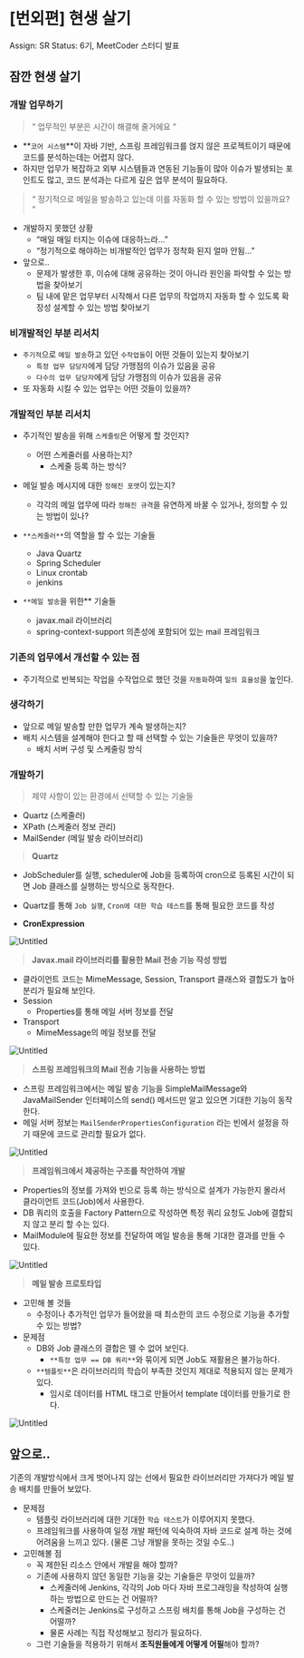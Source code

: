 # [번외편] 현생 살기

Assign: SR Status: 6기, MeetCoder 스터디 발표

## 잠깐 현생 살기

### 개발 업무하기

> “ 업무적인 부분은 시간이 해결해 줄거에요 “

- **`코어 시스템`**이 자바 기반, 스프링 프레임워크를 얹지 않은 프로젝트이기 때문에 코드를 분석하는데는 어렵지 않다.
- 하지만 업무가 복잡하고 외부 시스템들과 연동된 기능들이 많아 이슈가 발생되는 포인트도 많고, 코드 분석과는 다르게 깊은 업무 분석이 필요하다.

> “ 정기적으로 메일을 발송하고 있는데 이를 자동화 할 수 있는 방법이 있을까요? ”

- 개발하지 못했던 상황
    - “매일 매일 터지는 이슈에 대응하느라...”
    - “정기적으로 해야하는 비개발적인 업무가 정착화 된지 얼마 안됨...”
- 앞으로..
    - 문제가 발생한 후, 이슈에 대해 공유하는 것이 아니라 원인을 파악할 수 있는 방법을 찾아보기
    - 팀 내에 맡은 업무부터 시작해서 다른 업무의 작업까지 자동화 할 수 있도록 확장성 설계할 수 있는 방법 찾아보기

### 비개발적인 부분 리서치

- `주기적`으로 `메일 발송`하고 있던 `수작업들`이 어떤 것들이 있는지 찾아보기
    - `특정 업무 담당자`에게 담당 가맹점의 이슈가 있음을 공유
    - `다수의 업무 담당자`에게 담당 가맹점의 이슈가 있음을 공유
- 또 자동화 시킬 수 있는 업무는 어떤 것들이 있을까?

### 개발적인 부분 리서치

- 주기적인 발송을 위해 `스케줄링`은 어떻게 할 것인지?
    - 어떤 스케줄러를 사용하는지?
        - 스케줄 등록 하는 방식?
- 메일 발송 메시지에 대한 `정해진 포맷`이 있는지?
    - 각각의 메일 업무에 따라 `정해진 규격`을 유연하게 바꿀 수 있거나, 정의할 수 있는 방법이 있나?

- `**스케줄러**`의 역할을 할 수 있는 기술들
    - Java Quartz
    - Spring Scheduler
    - Linux crontab
    - jenkins

- `**메일 발송`을 위한** 기술들
    - javax.mail 라이브러리
    - spring-context-support 의존성에 포함되어 있는 mail 프레임워크

### 기존의 업무에서 개선할 수 있는 점

- 주기적으로 반복되는 작업을 수작업으로 했던 것을 `자동화`하여 `일의 효율성`을 높인다.

### 생각하기

- 앞으로 메일 발송할 만한 업무가 계속 발생하는지?
- 배치 시스템을 설계해야 한다고 할 때 선택할 수 있는 기술들은 무엇이 있을까?
    - 배치 서버 구성 및 스케줄링 방식

### 개발하기

> 제약 사항이 있는 환경에서 선택할 수 있는 기술들

- Quartz (스케줄러)
- XPath (스케줄러 정보 관리)
- MailSender (메일 발송 라이브러리)

> **Quartz**

- JobScheduler를 실행, scheduler에 Job을 등록하여 cron으로 등록된 시간이 되면 Job 클래스를 실행하는 방식으로 동작한다.

- Quartz를 통해 `Job 실행`, `Cron에 대한 학습 테스트`를 통해 필요한 코드를 작성 

- **CronExpression**

![Untitled](images/_4_1.png)

> **Javax.mail 라이브러리를 활용한 Mail 전송 기능 작성 방법**

- 클라이언트 코드는 MimeMessage, Session, Transport 클래스와 결합도가 높아 분리가 필요해 보인다.
- Session
    - Properties를 통해 메일 서버 정보를 전달
- Transport
    - MimeMessage의 메일 정보를 전달

![Untitled](images/_4_2.png)

> **스프링 프레임워크의 Mail 전송 기능을 사용하는 방법**

- 스프링 프레임워크에서는 메일 발송 기능을 SimpleMailMessage와 JavaMailSender 인터페이스의 send() 메서드만 알고 있으면 기대한 기능이 동작한다.
- 메일 서버 정보는 `MailSenderPropertiesConfiguration` 라는 빈에서 설정을 하기 때문에 코드로 관리할 필요가 없다.

![Untitled](images/_4_3.png)

> **프레임워크에서 제공하는 구조를 착안하여 개발**

- Properties의 정보를 가져와 빈으로 등록 하는 방식으로 설계가 가능한지 몰라서 클라이언트 코드(Job)에서 사용한다.
- DB 쿼리의 호출을 Factory Pattern으로 작성하면 특정 쿼리 요청도 Job에 결합되지 않고 분리 할 수는 있다.
- MailModule에 필요한 정보를 전달하여 메일 발송을 통해 기대한 결과를 만들 수 있다.

![Untitled](images/_4_4.png)

> **메일 발송 프로토타입**

- 고민해 볼 것들
    - 수정이나 추가적인 업무가 들어왔을 때 최소한의 코드 수정으로 기능을 추가할 수 있는 방법?
- 문제점
    - DB와 Job 클래스의 결합은 뗄 수 없어 보인다.
        - `**특정 업무 == DB 쿼리**`와 묶이게 되면 Job도 재활용은 불가능하다.
    - `**템플릿**`은 라이브러리의 학습이 부족한 것인지 제대로 적용되지 않는 문제가 있다.
        - 임시로 데이터를 HTML 태그로 만들어서 template 데이터를 만들기로 한다.

![Untitled](images/_4_5.png)

## 앞으로..

기존의 개발방식에서 크게 벗어나지 않는 선에서 필요한 라이브러리만 가져다가 메일 발송 배치를 만들어 보았다.

- 문제점
    - 템플릿 라이브러리에 대한 기대한 `학습 테스트`가 이루어지지 못했다.
    - 프레임워크를 사용하여 일정 개발 패턴에 익숙하여 자바 코드로 설계 하는 것에 어려움을 느끼고 있다.
      (물론 그냥 개발을 못하는 것일 수도..)
- 고민해볼 점
    - 꼭 제한된 리소스 안에서 개발을 해야 할까?
    - 기존에 사용하지 않던 동일한 기능을 갖는 기술들은 무엇이 있을까?
        - 스케줄러에 Jenkins, 각각의 Job 마다 자바 프로그래밍을 작성하여 실행하는 방법으로 만드는 건 어떨까?
        - 스케줄러는 Jenkins로 구성하고 스프링 배치를 통해 Job을 구성하는 건 어떨까?
        - 물론 사례는 직접 작성해보고 정리가 필요하다.
    - 그런 기술들을 적용하기 위해서 **조직원들에게 어떻게 어필**해야 할까?